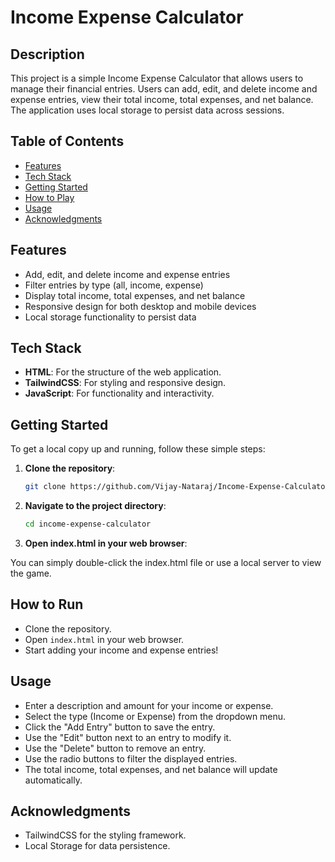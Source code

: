 # Income Expense Calculator

## Description
This project is a simple Income Expense Calculator that allows users to manage their financial entries. Users can add, edit, and delete income and expense entries, view their total income, total expenses, and net balance. The application uses local storage to persist data across sessions.

## Table of Contents

- [Features](#features)
- [Tech Stack](#technologies-used)
- [Getting Started](#getting-started)
- [How to Play](#how-to-play)
- [Usage](#Usage)
- [Acknowledgments](#Acknowledgments)

## Features
- Add, edit, and delete income and expense entries
- Filter entries by type (all, income, expense)
- Display total income, total expenses, and net balance
- Responsive design for both desktop and mobile devices
- Local storage functionality to persist data

## Tech Stack
- **HTML**: For the structure of the web application.
- **TailwindCSS**: For styling and responsive design.
- **JavaScript**: For functionality and interactivity.


## Getting Started

To get a local copy up and running, follow these simple steps:


1. **Clone the repository**:

    ```bash 
    git clone https://github.com/Vijay-Nataraj/Income-Expense-Calculator.git.


2. **Navigate to the project directory**:

    ```bash
    cd income-expense-calculator

3. **Open index.html in your web browser**: 

You can simply double-click the index.html file or use a local server to view the game.

## How to Run
- Clone the repository.
- Open `index.html` in your web browser.
- Start adding your income and expense entries!

## Usage
- Enter a description and amount for your income or expense.
- Select the type (Income or Expense) from the dropdown menu.
- Click the "Add Entry" button to save the entry.
- Use the "Edit" button next to an entry to modify it.
- Use the "Delete" button to remove an entry.
- Use the radio buttons to filter the displayed entries.
- The total income, total expenses, and net balance will update automatically.

## Acknowledgments
- TailwindCSS for the styling framework.
- Local Storage for data persistence.

